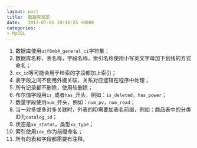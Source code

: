 ```yaml
---
layout: post
title:  数据库规范
date:   2017-07-05 10:16:25 +0800
categories:
- MySQL
---
```


1. 数据库使用`utf8mb4_general_ci`字符集；
2. 数据库名称，表名称，字段名称，索引名称使用小写英文字母加下划线的方式命名；
3. `xx_id`等可能会用于检索的字段都加上索引；
4. 表字段之间不使用外键关联，关系对应逻辑在程序中处理；
5. 所有记录都不删除，使用软删除；
6. 布尔值字段用`is_`或者`has_`开头，例如：`is_deleted`，`has_power`；
7. 数量字段使用`num_`开头，例如：`num_pv`，`num_read`；
8. 当一对多或多对多关联时，外表的ID需要加表名前缀，例如：商品表中的分类ID为`catalog_id`；
9. 状态是`xx_status`，类型`xx_type`；
10. 索引使用`idx_`作为前缀命名；
11. 所有的表和字段都需要有注释。